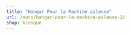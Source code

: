 ```yaml
---
title: "Hangar Pour la Machine pileuse"
url: /ouro/hangar-pour-la-machine-pileuse-2/
shop: kiosque
---
```

